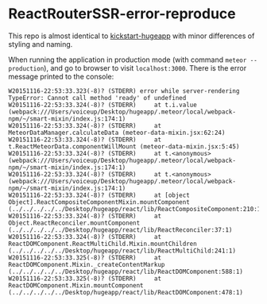 # ReactRouterSSR-error-reproduce

This repo is almost identical to [kickstart-hugeapp](https://github.com/thereactivestack/kickstart-hugeapp) with minor differences of styling and naming.

When running the application in production mode (with command `meteor --production`), and go to browser to visit `localhost:3000`. There is the error message printed to the console:

```
W20151116-22:53:33.323(-8)? (STDERR) error while server-rendering TypeError: Cannot call method 'ready' of undefined
W20151116-22:53:33.324(-8)? (STDERR)     at t.i.value (webpack:///Users/voiceup/Desktop/hugeapp/.meteor/local/webpack-npm/~/smart-mixin/index.js:174:1)
W20151116-22:53:33.324(-8)? (STDERR)     at MeteorDataManager.calculateData (meteor-data-mixin.jsx:62:24)
W20151116-22:53:33.324(-8)? (STDERR)     at t.ReactMeteorData.componentWillMount (meteor-data-mixin.jsx:5:45)
W20151116-22:53:33.324(-8)? (STDERR)     at t.<anonymous> (webpack:///Users/voiceup/Desktop/hugeapp/.meteor/local/webpack-npm/~/smart-mixin/index.js:174:1)
W20151116-22:53:33.324(-8)? (STDERR)     at t.<anonymous> (webpack:///Users/voiceup/Desktop/hugeapp/.meteor/local/webpack-npm/~/smart-mixin/index.js:174:1)
W20151116-22:53:33.324(-8)? (STDERR)     at [object Object].ReactCompositeComponentMixin.mountComponent (../../../../../Desktop/hugeapp/react/lib/ReactCompositeComponent:210:1)
W20151116-22:53:33.324(-8)? (STDERR)     at Object.ReactReconciler.mountComponent (../../../../../Desktop/hugeapp/react/lib/ReactReconciler:37:1)
W20151116-22:53:33.324(-8)? (STDERR)     at ReactDOMComponent.ReactMultiChild.Mixin.mountChildren (../../../../../Desktop/hugeapp/react/lib/ReactMultiChild:241:1)
W20151116-22:53:33.325(-8)? (STDERR)     at ReactDOMComponent.Mixin._createContentMarkup (../../../../../Desktop/hugeapp/react/lib/ReactDOMComponent:588:1)
W20151116-22:53:33.325(-8)? (STDERR)     at ReactDOMComponent.Mixin.mountComponent (../../../../../Desktop/hugeapp/react/lib/ReactDOMComponent:478:1)

```
